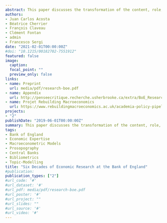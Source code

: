 ```yaml
---
abstract: This paper discusses the transformation of the content, role, and status of economic research at the Bank of England (BoE) in the past 60 years. We show how three factors (policy functions and missions of the Bank, its organisational structure, and the attitude of its executives towards economics) shaped the evolution of in-house BoE economic research during three distinctive periods (1960-1991; 1992-2007; 2007 - 2020). Our account relies on a broad set of sources and methods (BoE publications, archives, interviews with current and former BoE economists, citation analysis, prosopography, and topic modelling).
authors:
- Juan Carlos Acosta
- Béatrice Cherrier
- François Claveau
- Clément Fontan
- admin
- Francesco Sergi
date: "2021-02-01T00:00:00Z"
#doi: "10.1215/00182702-7551912"
featured: false
image:
  caption: 
  focal_point: ""
  preview_only: false
links:
- name: Preprint
  url: media/pdf/research-boe.pdf
- name: Appendix
  url: http://penseecritique.recherche.usherbrooke.ca/extra/BoE_Research1_TechAppendix.html
- name: Projet Rebuilding Macroeconomics
  url: https://www.rebuildingmacroeconomics.ac.uk/academia-policy-pipeline
projects:
- "2"
publishDate: "2019-06-01T00:00:00Z"
summary: This paper discusses the transformation of the content, role, and status of economic research at the Bank of England (BoE) in the past 60 years. We show how three factors (policy functions and missions of the Bank, its organisational structure, and the attitude of its executives towards economics) shaped the evolution of in-house BoE economic research during three distinctive periods (1960-1991; 1992-2007; 2007 - 2020). Our account relies on a broad set of sources and methods (BoE publications, archives, interviews with current and former BoE economists, citation analysis, prosopography, and topic modelling).
tags:
- Bank of England
- Economic Expertise
- Macroeconometric Models
- Prosopography
- Central Banks
- Bibliometrics
- Topic-Modelling
title: "Six Decades of Economic Research at the Bank of England"
#publication:
publication_types: ["2"]
#url_code: '#'
#url_dataset: '#'
#url_pdf: media/pdf/research-boe.pdf
#url_poster: '#'
#url_project: ""
#url_slides: ""
#url_source: '#'
#url_video: '#'
---
```


